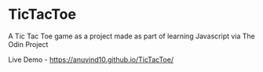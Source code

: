 # TicTacToe
A Tic Tac Toe game as a project made as part of learning Javascript via The Odin Project

Live Demo - https://anuvind10.github.io/TicTacToe/
